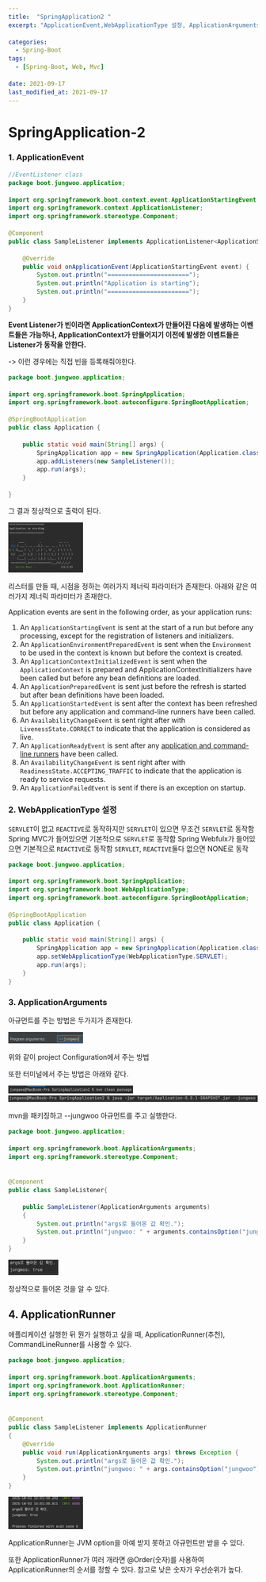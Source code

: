```yaml
---
title:  "SpringApplication2 "
excerpt: "ApplicationEvent,WebApplicationType 설정, ApplicationArguments, ApplicationRunner"

categories:
  - Spring-Boot
tags:
  - [Spring-Boot, Web, Mvc]
 
date: 2021-09-17
last_modified_at: 2021-09-17
---
```




# SpringApplication-2



### 1. ApplicationEvent





```java
//EventListener class
package boot.jungwoo.application;

import org.springframework.boot.context.event.ApplicationStartingEvent;
import org.springframework.context.ApplicationListener;
import org.springframework.stereotype.Component;

@Component
public class SampleListener implements ApplicationListener<ApplicationStartingEvent> {

    @Override
    public void onApplicationEvent(ApplicationStartingEvent event) {
        System.out.println("=======================");
        System.out.println("Application is starting");
        System.out.println("=======================");
    }
}

```



**Event Listener가 빈이라면 ApplicationContext가 만들어진 다음에 발생하는 이벤트들은 가능하나, ApplicationContext가  만들어지기 이전에 발생한 이벤트들은 Listener가 동작을 안한다.** 

-> 이런 경우에는 직접 빈을 등록해줘야한다.

 

```java
package boot.jungwoo.application;

import org.springframework.boot.SpringApplication;
import org.springframework.boot.autoconfigure.SpringBootApplication;

@SpringBootApplication
public class Application {

    public static void main(String[] args) {
        SpringApplication app = new SpringApplication(Application.class);
        app.addListeners(new SampleListener());
        app.run(args);
    }

}
```



그 결과 정상적으로 출력이 된다.

<img src="/assets/images/image-20211002092554933.png" alt="image-20211002092554933" style="width:30%;" />



리스터를 만들 때, 시점을 정하는 여러가지 제너릭 파라미터가 존재한다. 아래와 같은 여러가지 제너릭 파라미터가 존재한다.

Application events are sent in the following order, as your application runs:

1. An `ApplicationStartingEvent` is sent at the start of a run but before any processing, except for the registration of listeners and initializers.
2. An `ApplicationEnvironmentPreparedEvent` is sent when the `Environment` to be used in the context is known but before the context is created.
3. An `ApplicationContextInitializedEvent` is sent when the `ApplicationContext` is prepared and ApplicationContextInitializers have been called but before any bean definitions are loaded.
4. An `ApplicationPreparedEvent` is sent just before the refresh is started but after bean definitions have been loaded.
5. An `ApplicationStartedEvent` is sent after the context has been refreshed but before any application and command-line runners have been called.
6. An `AvailabilityChangeEvent` is sent right after with `LivenessState.CORRECT` to indicate that the application is considered as live.
7. An `ApplicationReadyEvent` is sent after any [application and command-line runners](https://docs.spring.io/spring-boot/docs/current/reference/html/features.html#features.spring-application.command-line-runner) have been called.
8. An `AvailabilityChangeEvent` is sent right after with `ReadinessState.ACCEPTING_TRAFFIC` to indicate that the application is ready to service requests.
9. An `ApplicationFailedEvent` is sent if there is an exception on startup.





### 2. WebApplicationType 설정

`SERVLET`이 없고 `REACTIVE`로 동작하지만 `SERVLET`이 있으면 무조건 `SERVLET`로 동작함
Spring MVC가 들어있으면 기본적으로 `SERVLET`로 동작함
Spring Webfulx가 들어있으면 기본적으로 `REACTIVE`로 동작함
`SERVLET`, `REACTIVE`둘다 없으면 NONE로 동작



```java
package boot.jungwoo.application;

import org.springframework.boot.SpringApplication;
import org.springframework.boot.WebApplicationType;
import org.springframework.boot.autoconfigure.SpringBootApplication;

@SpringBootApplication
public class Application {

    public static void main(String[] args) {
        SpringApplication app = new SpringApplication(Application.class);
        app.setWebApplicationType(WebApplicationType.SERVLET);
        app.run(args);
    }
}	
```



### 3. ApplicationArguments

아규먼트를 주는 방법은 두가지가 존재한다.

<img src="/assets/images/image-20211002094931329.png" alt="image-20211002094931329" style="width:30%;" />

위와 같이 project Configuration에서 주는 방법

또한 터미널에서 주는 방법은 아래와 같다.



<img src="/assets/images/image-20211002095650247.png" alt="image-20211002095650247" style="width:50%;" />

<img src="/assets/images/image-20211002095711386.png" alt="image-20211002095711386" sstyle="width:30%;" />



mvn을 패키징하고 --jungwoo 아규먼트를 주고 실행한다.



```java
package boot.jungwoo.application;

import org.springframework.boot.ApplicationArguments;
import org.springframework.stereotype.Component;


@Component
public class SampleListener{

    public SampleListener(ApplicationArguments arguments)
    {
        System.out.println("args로 들어온 값 확인.");
        System.out.println("jungwoo: " + arguments.containsOption("jungwoo"));
    }
}

```



<img src="/assets/images/image-20211002095307672.png" alt="image-20211002095307672" style="width:20%;" />

정상적으로 들어온 것을 알 수 있다.



## 4. ApplicationRunner

애플리케이션 실행한 뒤 뭔가 실행하고 싶을 때, ApplicationRunner(추천), CommandLineRunner를 사용할 수 있다.

```java
package boot.jungwoo.application;

import org.springframework.boot.ApplicationArguments;
import org.springframework.boot.ApplicationRunner;
import org.springframework.stereotype.Component;


@Component
public class SampleListener implements ApplicationRunner
{
    @Override
    public void run(ApplicationArguments args) throws Exception {
        System.out.println("args로 들어온 값 확인.");
        System.out.println("jungwoo: " + args.containsOption("jungwoo"));
    }
}
```



<img src="/assets/images/image-20211002100134140.png" alt="image-20211002100134140" style="width:30%;" />



ApplicationRunner는 JVM option을 아예 받지 못하고 아규먼트만 받을 수 있다.

또한 ApplicationRunner가 여러 개라면 @Order(숫자)를 사용하여 ApplicationRunner의 순서를 정할 수 있다. 참고로 낮은 숫자가 우선순위가 높다.